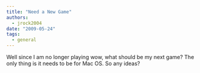 ```yaml
---
title: "Need a New Game"
authors:
  - jrock2004
date: "2009-05-24"
tags:
  - general
---
```


Well since I am no longer playing wow, what should be my next game? The only thing is it needs to be for Mac OS. So any ideas?
